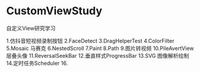 # CustomViewStudy
自定义View研究学习

1.仿抖音短视频录制按钮
2.FaceDetect
3.DragHelperTest
4.ColorFilter
5.Mosaic 马赛克
6.NestedScroll 
7.Paint
8.Path
9.图片转视频
10.PileAvertView 层叠头像
11.ReversalSeekBar 
12.垂直样式ProgressBar
13.SVG 图像解析绘制
14.定时任务Scheduler
16.

